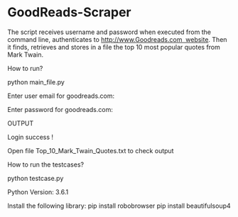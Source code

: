 # GoodReads-Scraper
The script receives username and password when executed from the command line, authenticates to http://www.Goodreads.com  website. Then it finds, retrieves and stores in a file the top 10 most popular quotes from Mark Twain.

How to run?

python main_file.py

Enter user email for goodreads.com:

Enter password for goodreads.com:

OUTPUT

Login success !

Open file Top_10_Mark_Twain_Quotes.txt to check output

How to run the testcases?

python testcase.py


Python Version: 3.6.1

Install the following library:
pip install robobrowser
pip install beautifulsoup4
